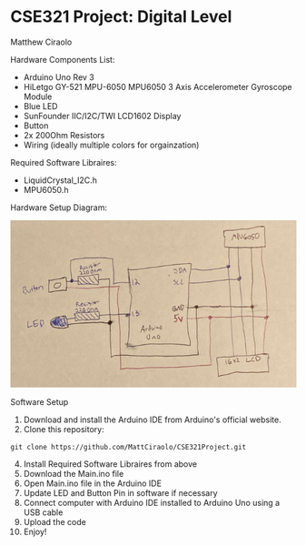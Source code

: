 # CSE321 Project: Digital Level
Matthew Ciraolo

Hardware Components List:
  - Arduino Uno Rev 3
  - HiLetgo GY-521 MPU-6050 MPU6050 3 Axis Accelerometer Gyroscope Module
  - Blue LED
  - SunFounder IIC/I2C/TWI LCD1602 Display
  - Button
  - 2x 200Ohm Resistors
  - Wiring (ideally multiple colors for orgainzation)

Required Software Libraires:
  - LiquidCrystal_I2C.h
  - MPU6050.h

Hardware Setup Diagram:

![screenshot](images/Diagram.PNG)

Software Setup
  1. Download and install the Arduino IDE from Arduino's official website.
  2. Clone this repository:
```
git clone https://github.com/MattCiraolo/CSE321Project.git
```
  4. Install Required Software Libraires from above
  5. Download the Main.ino file
  6. Open Main.ino file in the Arduino IDE
  7. Update LED and Button Pin in software if necessary
  8. Connect computer with Arduino IDE installed to Arduino Uno using a USB cable
  9. Upload the code
  10. Enjoy!



